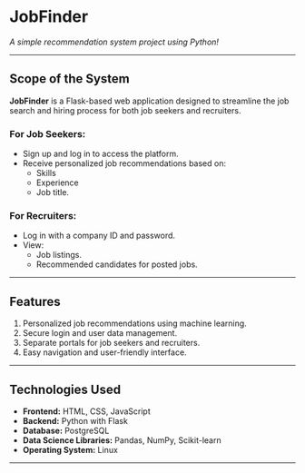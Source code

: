 # **JobFinder**  
_A simple recommendation system project using Python!_

---

## **Scope of the System**

**JobFinder** is a Flask-based web application designed to streamline the job search and hiring process for both job seekers and recruiters.

### **For Job Seekers:**
- Sign up and log in to access the platform.
- Receive personalized job recommendations based on:
  - Skills
  - Experience
  - Job title.

### **For Recruiters:**
- Log in with a company ID and password.
- View:
  - Job listings.
  - Recommended candidates for posted jobs.

---

## **Features**
1. Personalized job recommendations using machine learning.
2. Secure login and user data management.
3. Separate portals for job seekers and recruiters.
4. Easy navigation and user-friendly interface.

---

## **Technologies Used**
- **Frontend:** HTML, CSS, JavaScript  
- **Backend:** Python with Flask  
- **Database:** PostgreSQL  
- **Data Science Libraries:** Pandas, NumPy, Scikit-learn  
- **Operating System:** Linux  

---
